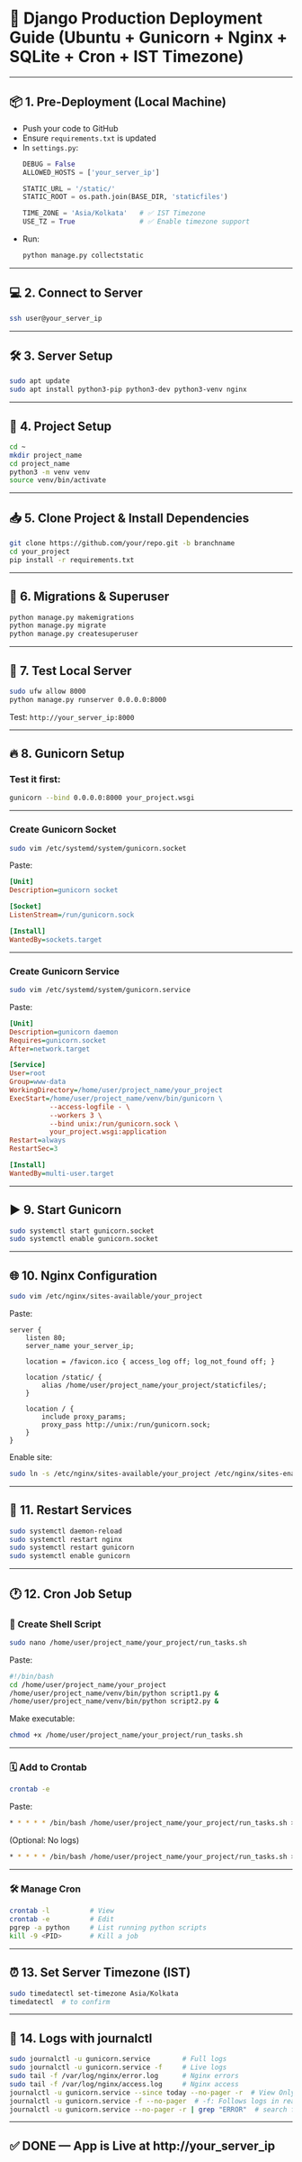 # 🚀 Django Production Deployment Guide (Ubuntu + Gunicorn + Nginx + SQLite + Cron + IST Timezone)

---

## 📦 1. Pre-Deployment (Local Machine)

- Push your code to GitHub
- Ensure `requirements.txt` is updated
- In `settings.py`:
  ```python
  DEBUG = False
  ALLOWED_HOSTS = ['your_server_ip']

  STATIC_URL = '/static/'
  STATIC_ROOT = os.path.join(BASE_DIR, 'staticfiles')

  TIME_ZONE = 'Asia/Kolkata'   # ✅ IST Timezone
  USE_TZ = True                # ✅ Enable timezone support
  ```
- Run:
  ```bash
  python manage.py collectstatic
  ```

---

## 💻 2. Connect to Server

```bash
ssh user@your_server_ip
```

---

## 🛠️ 3. Server Setup

```bash
sudo apt update
sudo apt install python3-pip python3-dev python3-venv nginx
```

---

## 📁 4. Project Setup

```bash
cd ~
mkdir project_name
cd project_name
python3 -m venv venv
source venv/bin/activate
```

---

## 📥 5. Clone Project & Install Dependencies

```bash
git clone https://github.com/your/repo.git -b branchname
cd your_project
pip install -r requirements.txt
```

---

## 🔄 6. Migrations & Superuser

```bash
python manage.py makemigrations
python manage.py migrate
python manage.py createsuperuser
```

---

## 🔧 7. Test Local Server

```bash
sudo ufw allow 8000
python manage.py runserver 0.0.0.0:8000
```

Test: `http://your_server_ip:8000`

---

## 🔥 8. Gunicorn Setup

### Test it first:

```bash
gunicorn --bind 0.0.0.0:8000 your_project.wsgi
```

---

### Create Gunicorn Socket

```bash
sudo vim /etc/systemd/system/gunicorn.socket
```

Paste:

```ini
[Unit]
Description=gunicorn socket

[Socket]
ListenStream=/run/gunicorn.sock

[Install]
WantedBy=sockets.target
```

---

### Create Gunicorn Service

```bash
sudo vim /etc/systemd/system/gunicorn.service
```

Paste:

```ini
[Unit]
Description=gunicorn daemon
Requires=gunicorn.socket
After=network.target

[Service]
User=root
Group=www-data
WorkingDirectory=/home/user/project_name/your_project
ExecStart=/home/user/project_name/venv/bin/gunicorn \
          --access-logfile - \
          --workers 3 \
          --bind unix:/run/gunicorn.sock \
          your_project.wsgi:application
Restart=always
RestartSec=3

[Install]
WantedBy=multi-user.target
```

---

## ▶️ 9. Start Gunicorn

```bash
sudo systemctl start gunicorn.socket
sudo systemctl enable gunicorn.socket
```

---

## 🌐 10. Nginx Configuration

```bash
sudo vim /etc/nginx/sites-available/your_project
```

Paste:

```nginx
server {
    listen 80;
    server_name your_server_ip;

    location = /favicon.ico { access_log off; log_not_found off; }

    location /static/ {
        alias /home/user/project_name/your_project/staticfiles/;
    }

    location / {
        include proxy_params;
        proxy_pass http://unix:/run/gunicorn.sock;
    }
}
```

Enable site:

```bash
sudo ln -s /etc/nginx/sites-available/your_project /etc/nginx/sites-enabled/
```

---

## 🔁 11. Restart Services

```bash
sudo systemctl daemon-reload
sudo systemctl restart nginx
sudo systemctl restart gunicorn
sudo systemctl enable gunicorn
```

---

## 🕐 12. Cron Job Setup

### 🧾 Create Shell Script

```bash
sudo nano /home/user/project_name/your_project/run_tasks.sh
```

Paste:

```bash
#!/bin/bash
cd /home/user/project_name/your_project
/home/user/project_name/venv/bin/python script1.py &
/home/user/project_name/venv/bin/python script2.py &
```

Make executable:

```bash
chmod +x /home/user/project_name/your_project/run_tasks.sh
```

---

### 🗓️ Add to Crontab

```bash
crontab -e
```

Paste:

```bash
* * * * * /bin/bash /home/user/project_name/your_project/run_tasks.sh >> /home/user/cron.log 2>&1
```

(Optional: No logs)

```bash
* * * * * /bin/bash /home/user/project_name/your_project/run_tasks.sh > /dev/null 2>&1 &
```

---

### 🛠️ Manage Cron

```bash
crontab -l          # View
crontab -e          # Edit
pgrep -a python     # List running python scripts
kill -9 <PID>       # Kill a job
```

---

## ⏰ 13. Set Server Timezone (IST)

```bash
sudo timedatectl set-timezone Asia/Kolkata
timedatectl  # to confirm
```

---

## 📄 14. Logs with journalctl

```bash
sudo journalctl -u gunicorn.service        # Full logs
sudo journalctl -u gunicorn.service -f     # Live logs
sudo tail -f /var/log/nginx/error.log      # Nginx errors
sudo tail -f /var/log/nginx/access.log     # Nginx access
journalctl -u gunicorn.service --since today --no-pager -r  # View Only Logs From Today
journalctl -u gunicorn.service -f --no-pager  # -f: Follows logs in real time  --no-pager: Again, prevents the pager
journalctl -u gunicorn.service --no-pager -r | grep "ERROR"  # search for errors

```

---

## ✅ DONE — App is Live at http://your_server_ip
